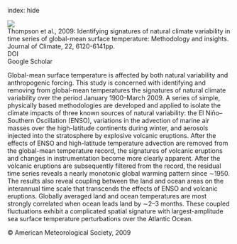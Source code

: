 index: hide

<div class="Citation">
    <div class="Citation-thumb CitationThumb-linked"  data-href="https://doi.org/10.1175/2009jcli3089.1">
      <img src="https://static.claimspace.cloud/climate-study-static/refs/thumbs/10/Thompson_et_al_2009-thumb.png" />
    </div>

  <div class="Citation-body">
    <div class="Citation-text">Thompson et al., 2009: Identifying signatures of natural climate variability in time series of global-mean surface temperature: Methodology and insights. <span class="Article-journal">Journal of Climate, </span><span class="Article-volume">22, </span>6120-6141pp.</div>
    <div class="Citation-links">
      <div class="CitationLink" data-href="https://doi.org/10.1175/2009jcli3089.1">
        <div class="CitationLink-icon CitationLink-Doi"></div>
        <div class="CitationLink-text">DOI</div>
      </div>
      <div class="CitationLink" data-href="https://scholar.google.com/scholar?q=10.1175/2009jcli3089.1">
        <div class="CitationLink-icon CitationLink-Scholar"></div>
        <div class="CitationLink-text">Google Scholar</div>
      </div>
    </div>
  </div>
</div>

Global-mean surface temperature is affected by both natural variability and anthropogenic forcing. This study is concerned with identifying and removing from global-mean temperatures the signatures of natural climate variability over the period January 1900–March 2009. A series of simple, physically based methodologies are developed and applied to isolate the climate impacts of three known sources of natural variability: the El Niño–Southern Oscillation (ENSO), variations in the advection of marine air masses over the high-latitude continents during winter, and aerosols injected into the stratosphere by explosive volcanic eruptions. After the effects of ENSO and high-latitude temperature advection are removed from the global-mean temperature record, the signatures of volcanic eruptions and changes in instrumentation become more clearly apparent. After the volcanic eruptions are subsequently filtered from the record, the residual time series reveals a nearly monotonic global warming pattern since ∼1950. The results also reveal coupling between the land and ocean areas on the interannual time scale that transcends the effects of ENSO and volcanic eruptions. Globally averaged land and ocean temperatures are most strongly correlated when ocean leads land by ∼2–3 months. These coupled fluctuations exhibit a complicated spatial signature with largest-amplitude sea surface temperature perturbations over the Atlantic Ocean.

<div class="Citation-copy">
&copy; American Meteorological Society, 2009
</div>